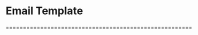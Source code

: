 Email Template
======================================

======================================================

[//]: # (**Screenshot**)

[//]: # ()
[//]: # (![image]&#40;https://github.com/rashu-pro/give-v3/blob/master/screenshot.png&#41;)
